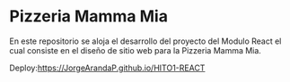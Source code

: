 # Pizzeria Mamma Mia

En este repositorio se aloja el desarrollo del proyecto del Modulo React el cual consiste en el diseño de sitio web para la Pizzeria Mamma Mia.

Deploy:https://JorgeArandaP.github.io/HITO1-REACT
